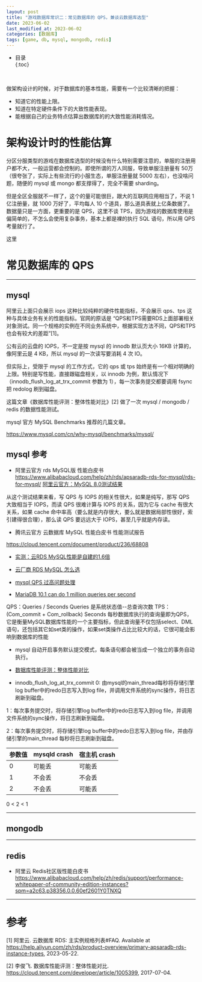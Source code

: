 ```yaml
---
layout: post
title: "游戏数据库常识二：常见数据库的 QPS，兼谈云数据库选型"
date: 2023-06-02
last_modified_at: 2023-06-02
categories: [数据库]
tags: [game, db, mysql, mongodb, redis]
---
```


* 目录  
{:toc}
<br/>


做架构设计的时候，对于数据库的基本性能，需要有一个比较清晰的把握：
* 知道它的性能上限。 
* 知道在特定硬件条件下的大致性能表现。 
* 能根据自己的业务特点估算出数据库的的大致性能消耗情况。 

# 架构设计时的性能估算

分区分服类型的游戏在数据库选型的时候没有什么特别需要注意的，单服的注册用户都不大，一般运营都会控制的。即使所谓的万人同服，导致单服注册量有 50万（很夸张了，实际上有些流行的小服生态，单服注册量就 5000 左右），也没啥问题，随便的 mysql 或 mongo 都支撑得了，完全不需要 sharding。  

但是全区全服就不一样了，这个的量可能很巨，跟大的互联网应用相当了，不说 1 亿注册量，就 1000 万好了，平均每人 10 个道具，那么道具表就上亿条数据了。数据量只是一方面，更重要的是 QPS，这里不谈 TPS，因为游戏的数据库使用是偏简单的，不怎么会使用复杂事务，基本上都是裸的执行 SQL 语句，所以用 QPS 考量就行了。  

这里
  

# 常见数据库的 QPS

---

## mysql 

阿里云上面只会展示 iops 这种比较纯粹的硬件性能指标，不会展示 qps、tps 这种与具体业务有关的性能指标。官网的原话是 “QPS和TPS需要RDS上面部署相关对象测试。同一个规格的实例在不同业务系统中，根据实现方法不同，QPS和TPS也会有较大的差距”[1]。   

公有云的云盘的 IOPS，不一定是按 mysql 的 innodb 默认页大小 16KB 计算的，像阿里云是 4 KB，所以 mysql 的一次读写要消耗 4 次 IO。  

但实际上，受限于 mysql 的工作方式，它的 qps 或 tps 始终是有一个相对明确的上限。特别是写性能，直接跟磁盘相关，以 innodb 为例，默认情况下（innodb_flush_log_at_trx_commit 参数为 1），每一次事务提交都要调用 fsync 把 redolog 刷到磁盘。  

这篇文章《数据库性能评测：整体性能对比》[2] 做了一次 mysql / mongodb / redis 的数据性能测试。  


mysql 官方 MySQL Benchmarks 推荐的几篇文章。  

https://www.mysql.com/cn/why-mysql/benchmarks/mysql/

## mysql 参考

* 阿里云官方 rds MySQL版 性能白皮书 
https://www.alibabacloud.com/help/zh/rds/apsaradb-rds-for-mysql/rds-for-mysql/
[阿里云官方：MySQL 8.0测试结果](https://help.aliyun.com/zh/rds/support/test-results-of-apsaradb-rds-instances-that-run-mysql-8?spm=a2c4g.11186623.0.0.218c4450qJquTB)

从这个测试结果来看，写 QPS 与 IOPS 的相关性很大，如果是纯写，那写 QPS 大致相当于 IOPS，而读 QPS 很难计算与 IOPS 的关系，因为它与 cache 有很大关系，如果 cache 命中率高（要么就是内存很大，要么就是数据局部性很好，索引建得很合理），那么读 QPS 要远远大于 IOPS，甚至几乎就是内存读。  

* 腾讯云官方 云数据库 MySQL 性能白皮书 性能测试报告 

https://cloud.tencent.com/document/product/236/68808


* [实测：云RDS MySQL性能是自建的1.6倍](https://www.cnblogs.com/zhoujinyi/p/16392223.html)

* [云厂商 RDS MySQL 怎么选](https://mp.weixin.qq.com/s?__biz=MzkxODMzMjk1Ng==&mid=2247483961&idx=1&sn=272534340ba46ddf4171611129c2b5f8&chksm=c1b3b14af6c4385c9c835d5a3de9cfe93ba8d2c95664f06404e6a91bcdc76efb20c3ef4c51ac&scene=21#wechat_redirect)


* [mysql QPS 过高问题处理](https://www.modb.pro/db/31741) 

* [MariaDB 10.1 can do 1 million queries per second](https://mariadb.org/10-1-mio-qps/)

QPS：Queries / Seconds 
Queries 是系统状态值--总查询次数
TPS：(Com_commit + Com_rollback) Seconds
每秒数据库执行的查询量即为QPS，它是衡量MySQL数据库性能的一个主要指标，但此查询量不仅包括select、DML语句，还包括其它如set类的操作，如果set类操作占比比较大的话，它很可能会影响到数据库的性能


* mysql 自动开启事务默认提交模式，每条语句都会被当成一个独立的事务自动执行。  

* [数据库性能评测：整体性能对比](https://cloud.tencent.com/developer/article/1005399)

* innodb_flush_log_at_trx_commit
0: 由mysql的main_thread每秒将存储引擎log buffer中的redo日志写入到log file，并调用文件系统的sync操作，将日志刷新到磁盘。

1：每次事务提交时，将存储引擎log buffer中的redo日志写入到log file，并调用文件系统的sync操作，将日志刷新到磁盘。

2：每次事务提交时，将存储引擎log buffer中的redo日志写入到log file，并由存储引擎的main_thread 每秒将日志刷新到磁盘。

|参数值|mysqld crash|宿主机 crash|
|--|--|--|
|0|可能丢|可能丢|
|1|不会丢|不会丢|
|2|不会丢|可能丢|

0 < 2 < 1

---

## mongodb



---

## redis

* 阿里云 Redis社区版性能白皮书
https://www.alibabacloud.com/help/zh/redis/support/performance-whitepaper-of-community-edition-instances?spm=a2c63.p38356.0.0.60ef2601Y0TNXQ




---

# 参考

[1] 阿里云. 云数据库 RDS: 主实例规格列表#FAQ. Available at https://help.aliyun.com/zh/rds/product-overview/primary-apsaradb-rds-instance-types, 2023-05-22.   

[2] 李俊飞. 数据库性能评测：整体性能对比. https://cloud.tencent.com/developer/article/1005399, 2017-07-04.   